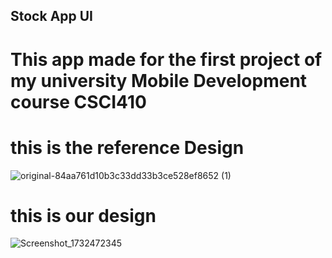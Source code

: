 ## Stock App UI

# This app made for the first project of my university Mobile Development course CSCI410

# this is the reference Design
![original-84aa761d10b3c33dd33b3ce528ef8652 (1)](https://github.com/user-attachments/assets/25080d8c-386b-4edd-9254-766c0ae0dde1)

# this is our design
![Screenshot_1732472345](https://github.com/user-attachments/assets/75441e57-ba53-4a3c-b831-c471102ff0ee)
